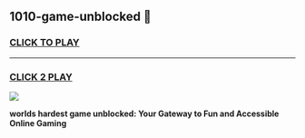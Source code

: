 
## 1010-game-unblocked 👋
<h3>
<a href="https://premium.freeplayer.one?title=1010-game-unblocked&ref=14F">CLICK TO PLAY</a></h3>
<hr>

<h3>
<a href="https://premium.freeplayer.one?title=1010-game-unblocked&ref=14F">CLICK 2 PLAY</a>
  
</h3>

<a href="https://premium.freeplayer.one?title=1010-game-unblocked&ref=12F/"><img src="https://clearcache.store/games.png"></a>


**worlds hardest game unblocked: Your Gateway to Fun and Accessible Online Gaming**
